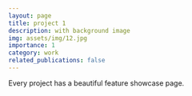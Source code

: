 ```yaml
---
layout: page
title: project 1
description: with background image
img: assets/img/12.jpg
importance: 1
category: work
related_publications: false
---
```


Every project has a beautiful feature showcase page.
